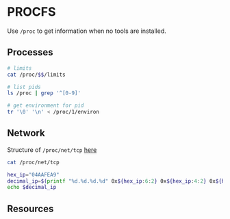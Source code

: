 # PROCFS

Use `/proc` to get information when no tools are installed.  

## Processes

```sh
# limits
cat /proc/$$/limits 

# list pids
ls /proc | grep '^[0-9]'

# get environment for pid
tr '\0' '\n' < /proc/1/environ
```

## Network

Structure of `/proc/net/tcp` [here](https://www.kernel.org/doc/Documentation/networking/proc_net_tcp.txt)  

```sh
cat /proc/net/tcp

hex_ip="04AAFEA9"
decimal_ip=$(printf "%d.%d.%d.%d" 0x${hex_ip:6:2} 0x${hex_ip:4:2} 0x${hex_ip:2:2} 0x${hex_ip:0:2})
echo $decimal_ip
```

## Resources
